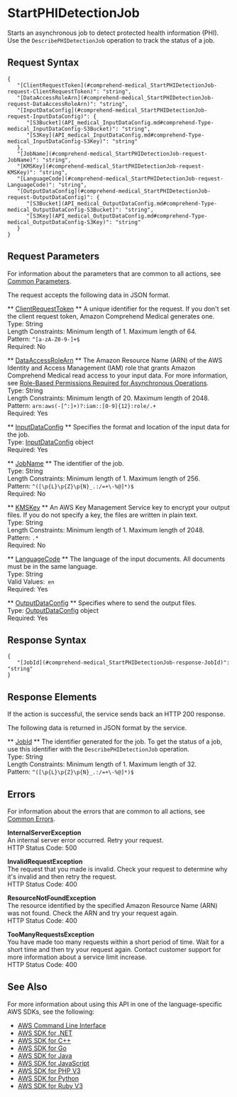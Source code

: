 # StartPHIDetectionJob<a name="API_medical_StartPHIDetectionJob"></a>

Starts an asynchronous job to detect protected health information \(PHI\)\. Use the `DescribePHIDetectionJob` operation to track the status of a job\.

## Request Syntax<a name="API_medical_StartPHIDetectionJob_RequestSyntax"></a>

```
{
   "[ClientRequestToken](#comprehend-medical_StartPHIDetectionJob-request-ClientRequestToken)": "string",
   "[DataAccessRoleArn](#comprehend-medical_StartPHIDetectionJob-request-DataAccessRoleArn)": "string",
   "[InputDataConfig](#comprehend-medical_StartPHIDetectionJob-request-InputDataConfig)": { 
      "[S3Bucket](API_medical_InputDataConfig.md#comprehend-Type-medical_InputDataConfig-S3Bucket)": "string",
      "[S3Key](API_medical_InputDataConfig.md#comprehend-Type-medical_InputDataConfig-S3Key)": "string"
   },
   "[JobName](#comprehend-medical_StartPHIDetectionJob-request-JobName)": "string",
   "[KMSKey](#comprehend-medical_StartPHIDetectionJob-request-KMSKey)": "string",
   "[LanguageCode](#comprehend-medical_StartPHIDetectionJob-request-LanguageCode)": "string",
   "[OutputDataConfig](#comprehend-medical_StartPHIDetectionJob-request-OutputDataConfig)": { 
      "[S3Bucket](API_medical_OutputDataConfig.md#comprehend-Type-medical_OutputDataConfig-S3Bucket)": "string",
      "[S3Key](API_medical_OutputDataConfig.md#comprehend-Type-medical_OutputDataConfig-S3Key)": "string"
   }
}
```

## Request Parameters<a name="API_medical_StartPHIDetectionJob_RequestParameters"></a>

For information about the parameters that are common to all actions, see [Common Parameters](CommonParameters.md)\.

The request accepts the following data in JSON format\.

 ** [ClientRequestToken](#API_medical_StartPHIDetectionJob_RequestSyntax) **   <a name="comprehend-medical_StartPHIDetectionJob-request-ClientRequestToken"></a>
A unique identifier for the request\. If you don't set the client request token, Amazon Comprehend Medical generates one\.  
Type: String  
Length Constraints: Minimum length of 1\. Maximum length of 64\.  
Pattern: `^[a-zA-Z0-9-]+$`   
Required: No

 ** [DataAccessRoleArn](#API_medical_StartPHIDetectionJob_RequestSyntax) **   <a name="comprehend-medical_StartPHIDetectionJob-request-DataAccessRoleArn"></a>
The Amazon Resource Name \(ARN\) of the AWS Identity and Access Management \(IAM\) role that grants Amazon Comprehend Medical read access to your input data\. For more information, see [ Role\-Based Permissions Required for Asynchronous Operations](https://docs.aws.amazon.com/comprehend/latest/dg/access-control-managing-permissions-med.html#auth-role-permissions-med)\.  
Type: String  
Length Constraints: Minimum length of 20\. Maximum length of 2048\.  
Pattern: `arn:aws(-[^:]+)?:iam::[0-9]{12}:role/.+`   
Required: Yes

 ** [InputDataConfig](#API_medical_StartPHIDetectionJob_RequestSyntax) **   <a name="comprehend-medical_StartPHIDetectionJob-request-InputDataConfig"></a>
Specifies the format and location of the input data for the job\.  
Type: [InputDataConfig](API_medical_InputDataConfig.md) object  
Required: Yes

 ** [JobName](#API_medical_StartPHIDetectionJob_RequestSyntax) **   <a name="comprehend-medical_StartPHIDetectionJob-request-JobName"></a>
The identifier of the job\.  
Type: String  
Length Constraints: Minimum length of 1\. Maximum length of 256\.  
Pattern: `^([\p{L}\p{Z}\p{N}_.:/=+\-%@]*)$`   
Required: No

 ** [KMSKey](#API_medical_StartPHIDetectionJob_RequestSyntax) **   <a name="comprehend-medical_StartPHIDetectionJob-request-KMSKey"></a>
An AWS Key Management Service key to encrypt your output files\. If you do not specify a key, the files are written in plain text\.  
Type: String  
Length Constraints: Minimum length of 1\. Maximum length of 2048\.  
Pattern: `.*`   
Required: No

 ** [LanguageCode](#API_medical_StartPHIDetectionJob_RequestSyntax) **   <a name="comprehend-medical_StartPHIDetectionJob-request-LanguageCode"></a>
The language of the input documents\. All documents must be in the same language\.  
Type: String  
Valid Values:` en`   
Required: Yes

 ** [OutputDataConfig](#API_medical_StartPHIDetectionJob_RequestSyntax) **   <a name="comprehend-medical_StartPHIDetectionJob-request-OutputDataConfig"></a>
Specifies where to send the output files\.  
Type: [OutputDataConfig](API_medical_OutputDataConfig.md) object  
Required: Yes

## Response Syntax<a name="API_medical_StartPHIDetectionJob_ResponseSyntax"></a>

```
{
   "[JobId](#comprehend-medical_StartPHIDetectionJob-response-JobId)": "string"
}
```

## Response Elements<a name="API_medical_StartPHIDetectionJob_ResponseElements"></a>

If the action is successful, the service sends back an HTTP 200 response\.

The following data is returned in JSON format by the service\.

 ** [JobId](#API_medical_StartPHIDetectionJob_ResponseSyntax) **   <a name="comprehend-medical_StartPHIDetectionJob-response-JobId"></a>
The identifier generated for the job\. To get the status of a job, use this identifier with the `DescribePHIDetectionJob` operation\.  
Type: String  
Length Constraints: Minimum length of 1\. Maximum length of 32\.  
Pattern: `^([\p{L}\p{Z}\p{N}_.:/=+\-%@]*)$` 

## Errors<a name="API_medical_StartPHIDetectionJob_Errors"></a>

For information about the errors that are common to all actions, see [Common Errors](CommonErrors.md)\.

 **InternalServerException**   
 An internal server error occurred\. Retry your request\.   
HTTP Status Code: 500

 **InvalidRequestException**   
 The request that you made is invalid\. Check your request to determine why it's invalid and then retry the request\.  
HTTP Status Code: 400

 **ResourceNotFoundException**   
The resource identified by the specified Amazon Resource Name \(ARN\) was not found\. Check the ARN and try your request again\.  
HTTP Status Code: 400

 **TooManyRequestsException**   
 You have made too many requests within a short period of time\. Wait for a short time and then try your request again\. Contact customer support for more information about a service limit increase\.   
HTTP Status Code: 400

## See Also<a name="API_medical_StartPHIDetectionJob_SeeAlso"></a>

For more information about using this API in one of the language\-specific AWS SDKs, see the following:
+  [AWS Command Line Interface](https://docs.aws.amazon.com/goto/aws-cli/comprehendmedical-2018-10-30/StartPHIDetectionJob) 
+  [AWS SDK for \.NET](https://docs.aws.amazon.com/goto/DotNetSDKV3/comprehendmedical-2018-10-30/StartPHIDetectionJob) 
+  [AWS SDK for C\+\+](https://docs.aws.amazon.com/goto/SdkForCpp/comprehendmedical-2018-10-30/StartPHIDetectionJob) 
+  [AWS SDK for Go](https://docs.aws.amazon.com/goto/SdkForGoV1/comprehendmedical-2018-10-30/StartPHIDetectionJob) 
+  [AWS SDK for Java](https://docs.aws.amazon.com/goto/SdkForJava/comprehendmedical-2018-10-30/StartPHIDetectionJob) 
+  [AWS SDK for JavaScript](https://docs.aws.amazon.com/goto/AWSJavaScriptSDK/comprehendmedical-2018-10-30/StartPHIDetectionJob) 
+  [AWS SDK for PHP V3](https://docs.aws.amazon.com/goto/SdkForPHPV3/comprehendmedical-2018-10-30/StartPHIDetectionJob) 
+  [AWS SDK for Python](https://docs.aws.amazon.com/goto/boto3/comprehendmedical-2018-10-30/StartPHIDetectionJob) 
+  [AWS SDK for Ruby V3](https://docs.aws.amazon.com/goto/SdkForRubyV3/comprehendmedical-2018-10-30/StartPHIDetectionJob) 